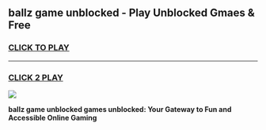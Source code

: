 
## ballz game unblocked - Play Unblocked Gmaes & Free
<h3>
<a href="https://news.freeplayer.one?title=ballz_game_unblocked&ref=23F">CLICK TO PLAY</a></h3>
<hr>

<h3>
<a href="https://news.freeplayer.one?title=ballz_game_unblocked&ref=23F">CLICK 2 PLAY</a>
  
</h3>

<a href="https://news.freeplayer.one?title=ballz_game_unblocked&ref=23F/"><img src="https://clearcache.store/games.png"></a>


**ballz game unblocked games unblocked: Your Gateway to Fun and Accessible Online Gaming**
